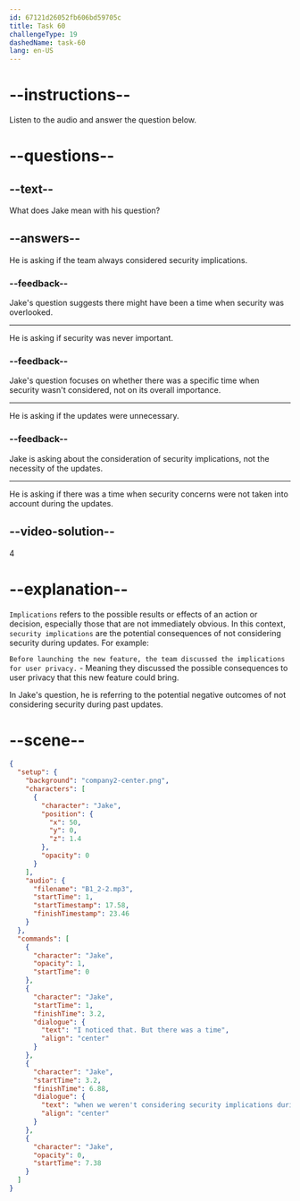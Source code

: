 ```yaml
---
id: 67121d26052fb606bd59705c
title: Task 60
challengeType: 19
dashedName: task-60
lang: en-US
---
```


<!-- (Audio) Jake: I noticed that. But there was a time when we weren't considering security implications during those updates, right? -->

# --instructions--

Listen to the audio and answer the question below.

# --questions--

## --text--

What does Jake mean with his question?

## --answers--

He is asking if the team always considered security implications.

### --feedback--

Jake's question suggests there might have been a time when security was overlooked.

---

He is asking if security was never important.

### --feedback--

Jake's question focuses on whether there was a specific time when security wasn't considered, not on its overall importance.

---

He is asking if the updates were unnecessary.

### --feedback--

Jake is asking about the consideration of security implications, not the necessity of the updates.

---

He is asking if there was a time when security concerns were not taken into account during the updates.

## --video-solution--

4

# --explanation--

`Implications` refers to the possible results or effects of an action or decision, especially those that are not immediately obvious. In this context, `security implications` are the potential consequences of not considering security during updates. For example: 

`Before launching the new feature, the team discussed the implications for user privacy.` - Meaning they discussed the possible consequences to user privacy that this new feature could bring.

In Jake's question, he is referring to the potential negative outcomes of not considering security during past updates.

# --scene--

```json
{
  "setup": {
    "background": "company2-center.png",
    "characters": [
      {
        "character": "Jake",
        "position": {
          "x": 50,
          "y": 0,
          "z": 1.4
        },
        "opacity": 0
      }
    ],
    "audio": {
      "filename": "B1_2-2.mp3",
      "startTime": 1,
      "startTimestamp": 17.58,
      "finishTimestamp": 23.46
    }
  },
  "commands": [
    {
      "character": "Jake",
      "opacity": 1,
      "startTime": 0
    },
    {
      "character": "Jake",
      "startTime": 1,
      "finishTime": 3.2,
      "dialogue": {
        "text": "I noticed that. But there was a time",
        "align": "center"
      }
    },
    {
      "character": "Jake",
      "startTime": 3.2,
      "finishTime": 6.88,
      "dialogue": {
        "text": "when we weren't considering security implications during those updates, right?",
        "align": "center"
      }
    },
    {
      "character": "Jake",
      "opacity": 0,
      "startTime": 7.38
    }
  ]
}
```
